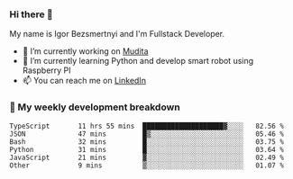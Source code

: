 ### Hi there 👋

My name is Igor Bezsmertnyi and I'm Fullstack Developer.

- 🔭 I’m currently working on [Mudita](https://mudita.com/)
- 🌱 I’m currently learning Python and develop smart robot using Raspberry PI
- 📫 You can reach me on [LinkedIn](https://www.linkedin.com/in/igor-bezsmertnyi-529522114/)

### 🧮 My weekly development breakdown
<!--START_SECTION:waka-->

```text
TypeScript       11 hrs 55 mins  ████████████████████▓░░░░   82.56 %
JSON             47 mins         █▒░░░░░░░░░░░░░░░░░░░░░░░   05.46 %
Bash             32 mins         █░░░░░░░░░░░░░░░░░░░░░░░░   03.75 %
Python           31 mins         █░░░░░░░░░░░░░░░░░░░░░░░░   03.64 %
JavaScript       21 mins         ▓░░░░░░░░░░░░░░░░░░░░░░░░   02.49 %
Other            9 mins          ▒░░░░░░░░░░░░░░░░░░░░░░░░   01.07 %
```

<!--END_SECTION:waka-->

<!--
**igorbezsmertnyi/igorbezsmertnyi** is a ✨ _special_ ✨ repository because its `README.md` (this file) appears on your GitHub profile.

Here are some ideas to get you started:

- 🔭 I’m currently working on ...
- 🌱 I’m currently learning ...
- 👯 I’m looking to collaborate on ...
- 🤔 I’m looking for help with ...
- 💬 Ask me about ...
- 📫 How to reach me: ...
- 😄 Pronouns: ...
- ⚡ Fun fact: ...
-->
